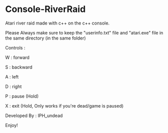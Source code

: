 # Console-RiverRaid
Atari river raid made with c++ on the c++ console.

Please Always make sure to keep the "userinfo.txt" file and "atari.exe"
file in the same directory (in the same folder)

Controls :

W : forward

S : backward

A : left

D : right

P : pause (Hold)

X : exit (Hold, Only works if you're dead/game is paused) 


Developed By : IPH_undead

Enjoy!
